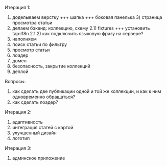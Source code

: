Итерация 1:

1) доделываем верстку
	+++ шапка
	+++ боковая панелька
	3) страница просмотра статьи
2) делаем бэкенд: коллекцию, схему
	2.1) fixtures
		+++ установить tap:i18n
		2.1.2) как подключить языковую фразу на сервере?
3) наполняем
4) поиск статьи по фильтру
5) просмотр статьи
5) лоадер
6) домен
6) безопасность, закрытие коллекций
7) деплой

Вопросы:
1) как сделать две публикации одной и той же коллекции, и как к ним одновременно обращаться?
2) как сделать лоадер?

Итерация 2:

1) адаптивность
2) интеграция статей с картой
3) улучшенный дизайн
4) логотип

Итерация 3:

1) админское приложение